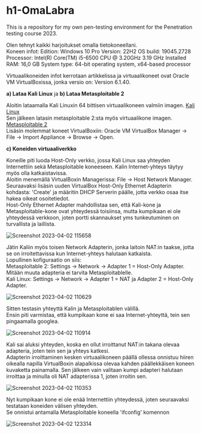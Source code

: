 # h1-OmaLabra
This is a repository for my own pen-testing environment for the Penetration testing course 2023.

Olen tehnyt kaikki harjoitukset omalla tietokoneellani. </br>
Koneen infot:
Edition: Windows 10 Pro
Version: 22H2
OS build: 19045.2728
Processor: Intel(R) Core(TM) i5-6500 CPU @ 3.20GHz   3.19 GHz
Installed RAM: 16,0 GB
System type: 64-bit operating system, x64-based processor

Virtuaalikoneiden infot kerrotaan artikkelissa ja virtuaalikoneet ovat Oracle VM VirtualBoxissa, jonka versio on: Version 6.1.40.

__a) Lataa Kali Linux__ ja __b) Lataa Metasploitable 2__

Aloitin lataamalla Kali Linuxin 64 bittisen virtuaalikoneen valmiin imagen. [Kali Linux](https://www.kali.org/get-kali/#kali-virtual-machines) </br>
Sen jälkeen latasin metasploitable 2:sta myös virtuaalikone imagen. [Metasploitable 2](https://sourceforge.net/projects/metasploitable/) </br>
Lisäsin molemmat koneet VirtualBoxiin: Oracle VM VirtualBox Manager -> File -> Import Appliance -> Browse -> Open.

__c) Koneiden virtuaaliverkko__

Koneille piti luoda Host-Only verkko, jossa Kali Linux saa yhteyden Internettiin sekä Metasploitable koneeseen. Kalin Internet-yhteys täytyy myös olla katkaistavissa. </br>
Aloitin menemällä VirtualBoxin Managerissa: File -> Host Network Manager. </br>
Seuraavaksi lisäsin uuden VirtualBox Host-Only Ethernet Adapterin kohdasta: 'Create' ja määritin DHCP Serverin päälle, jotta verkko osaa itse hakea oikeat osoitetiedot. </br>
Host-Only Ethernet Adapter mahdollistaa sen, että Kali-kone ja Metasploitable-kone ovat yhteydessä toisiinsa, mutta kumpikaan ei ole yhteydessä verkkoon, joten portti skannaukset yms tunkeutuminen on turvallista ja laillista. </br>

![Screenshot 2023-04-02 115658](https://user-images.githubusercontent.com/116954333/229343980-d7f5484c-9f43-4b4c-b2b6-8a1dc169ddb7.png)

Jätin Kaliin myös toisen Network Adapterin, jonka laitoin NAT:in taakse, jotta se on irroitettavissa kun Internet-yhteys halutaan katkaista. </br>
Lopullinen kofiguraatio on siis: </br>
Metasploitable 2: Settings -> Network -> Adapter 1 = Host-Only Adapter. Mitään muuta adapteria ei tarvita Metasploitablelle. </br>
Kali Linux: Settings -> Network -> Adapter 1 = NAT ja Adapter 2 = Host-Only Adapter. 

![Screenshot 2023-04-02 110629](https://user-images.githubusercontent.com/116954333/229343997-d1135a28-9e1a-4cea-b6f0-538578194af0.png)

Sitten testasin yhteyttä Kalin ja Metasploitablen välillä.  </br>
Ensin piti varmistaa, että kumpikaan kone ei saa Internet-yhteyttä, tein sen pingaamalla googlea.  </br>

![Screenshot 2023-04-02 110914](https://user-images.githubusercontent.com/116954333/229344327-a04f471c-7816-469f-aef2-14e3ccb472f0.png)

Kali sai aluksi yhteyden, koska en ollut irroittanut NAT:in takana olevaa adapteria, joten tein sen ja yhteys katkesi.  </br>
Adapterin irroittaminen kesken virtuaalikoneen päällä ollessa onnistuu hiiren oikealla napilla VirtualBoxin alapalkissa olevaa kahden päällekkäisen koneen kuvaketta painamalla. Sen jälkeen vain valitaan kumpi adapteri halutaan irroittaa ja minulla oli NAT adapterissa 1, joten irroitin sen.

![Screenshot 2023-04-02 110353](https://user-images.githubusercontent.com/116954333/229344302-fc1fd08d-4528-49cd-8737-1957821f7c00.png)

Nyt kumpikaan kone ei ole enää Internettiin yhteydessä, joten seuraavaksi testataan koneiden välisen yhteyden.  </br>
Se onnistui antamalla Metasploitable koneella 'ifconfig' komennon

![Screenshot 2023-04-02 123314](https://user-images.githubusercontent.com/116954333/229344672-a6f0f582-5e6e-484d-89f6-fcd617ec0106.png)




















